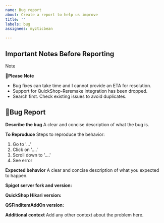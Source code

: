 ```yaml
---
name: Bug report
about: Create a report to help us improve
title: ''
labels: bug
assignees: myzticbean

---
```

## Important Notes Before Reporting 

> [!NOTE]
> **🔔Please Note**
>
> - Bug fixes can take time and I cannot provide an ETA for resolution.
> - Support for QuickShop-Reremake integration has been dropped.
> - Search first. Check existing issues to avoid duplicates.

## 🐞Bug Report

**Describe the bug**
A clear and concise description of what the bug is.

**To Reproduce**
Steps to reproduce the behavior:
1. Go to '...'
2. Click on '....'
3. Scroll down to '....'
4. See error

**Expected behavior**
A clear and concise description of what you expected to happen.

**Spigot server fork and version:**

**QuickShop Hikari version:**

**QSFinditemAddOn version:**

**Additional context**
Add any other context about the problem here.
